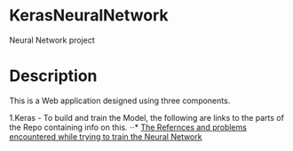# KerasNeuralNetwork
Neural Network project

Description
======
This is a Web application designed using three components.

 1.Keras - To build and train the Model, the following are links to the parts of the Repo containing info on this.
  ⋅⋅* [The Refernces and problems encountered while trying to train the Neural Network](https://github.com/cormacmchale/KerasNeuralNetwork/issues/4)
